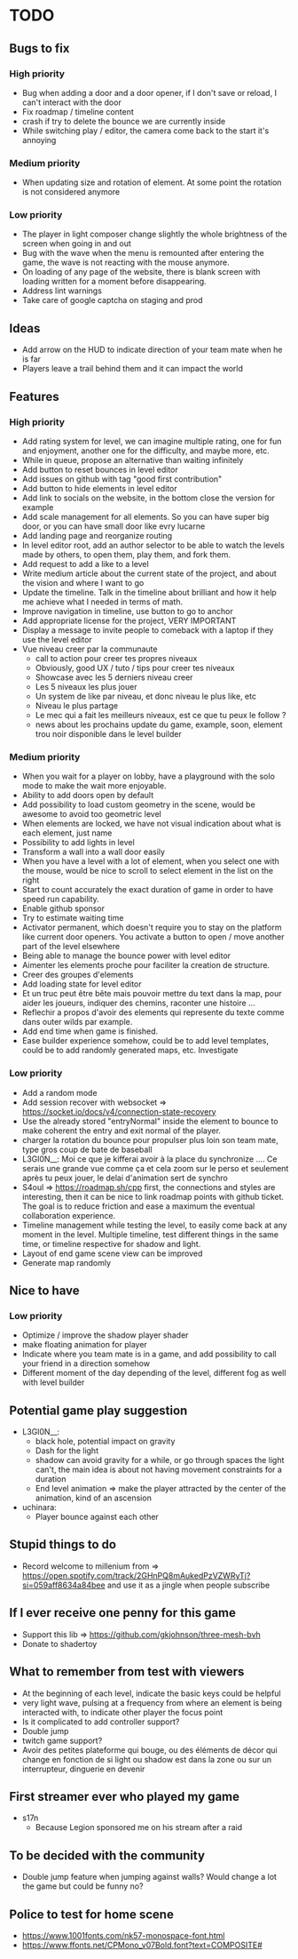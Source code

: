 # TODO

## Bugs to fix

### High priority

- Bug when adding a door and a door opener, if I don't save or reload, I can't interact with the door
- Fix roadmap / timeline content
- crash if try to delete the bounce we are currently inside
- While switching play / editor, the camera come back to the start it's annoying

### Medium priority

- When updating size and rotation of element. At some point the rotation is not considered anymore

### Low priority

- The player in light composer change slightly the whole brightness of the screen when going in and out
- Bug with the wave when the menu is remounted after entering the game, the wave is not reacting with the mouse anymore.
- On loading of any page of the website, there is blank screen with loading written for a moment before disappearing.
- Address lint warnings
- Take care of google captcha on staging and prod

## Ideas

- Add arrow on the HUD to indicate direction of your team mate when he is far
- Players leave a trail behind them and it can impact the world

## Features

### High priority

- Add rating system for level, we can imagine multiple rating, one for fun and enjoyment, another one for the difficulty, and maybe more, etc.
- While in queue, propose an alternative than waiting infinitely
- Add button to reset bounces in level editor
- Add issues on github with tag "good first contribution"
- Add button to hide elements in level editor
- Add link to socials on the website, in the bottom close the version for example
- Add scale management for all elements. So you can have super big door, or you can have small door like evry lucarne
- Add landing page and reorganize routing
- In level editor root, add an author selector to be able to watch the levels made by others, to open them, play them, and fork them.
- Add request to add a like to a level
- Write medium article about the current state of the project, and about the vision and where I want to go
- Update the timeline. Talk in the timeline about brilliant and how it help me achieve what I needed in terms of math.
- Improve navigation in timeline, use button to go to anchor
- Add appropriate license for the project, VERY IMPORTANT
- Display a message to invite people to comeback with a laptop if they use the level editor
- Vue niveau creer par la communaute
  - call to action pour creer tes propres niveaux
  - Obviously, good UX / tuto / tips pour creer tes niveaux
  - Showcase avec les 5 derniers niveau creer
  - Les 5 niveaux les plus jouer
  - Un system de like par niveau, et donc niveau le plus like, etc
  - Niveau le plus partage
  - Le mec qui a fait les meilleurs niveaux, est ce que tu peux le follow ?
  - news about les prochains update du game, example, soon, element trou noir disponible dans le level builder

### Medium priority

- When you wait for a player on lobby, have a playground with the solo mode to make the wait more enjoyable.
- Ability to add doors open by default
- Add possibility to load custom geometry in the scene, would be awesome to avoid too geometric level
- When elements are locked, we have not visual indication about what is each element, just name
- Possibility to add lights in level
- Transform a wall into a wall door easily
- When you have a level with a lot of element, when you select one with the mouse, would be nice to scroll to select element in the list on the right
- Start to count accurately the exact duration of game in order to have speed run capability.
- Enable github sponsor
- Try to estimate waiting time
- Activator permanent, which doesn't require you to stay on the platform like current door openers. You activate a button to open / move another part of the level elsewhere
- Being able to manage the bounce power with level editor
- Aimenter les elements proche pour faciliter la creation de structure.
- Creer des groupes d'elements
- Add loading state for level editor
- Et un truc peut être bête mais pouvoir mettre du text dans la map, pour aider les joueurs, indiquer des chemins, raconter une histoire ...
- Reflechir a propos d'avoir des elements qui represente du texte comme dans outer wilds par example.
- Add end time when game is finished.
- Ease builder experience somehow, could be to add level templates, could be to add randomly generated maps, etc. Investigate

### Low priority

- Add a random mode
- Add session recover with websocket => https://socket.io/docs/v4/connection-state-recovery
- Use the already stored "entryNormal" inside the element to bounce to make coherent the entry and exit normal of the player.
- charger la rotation du bounce pour propulser plus loin son team mate, type gros coup de bate de baseball
- L3Gl0N__: Moi ce que je kifferai avoir à la place du synchronize .... Ce serais une grande vue comme ça et cela zoom sur le perso et seulement après tu peux jouer, le delai d'animation sert de synchro
- S4oul => https://roadmap.sh/cpp first, the connections and styles are interesting, then it can be nice to link roadmap points with github ticket. The goal is to reduce friction and ease a maximum the eventual collaboration experience.
- Timeline management while testing the level, to easily come back at any moment in the level. Multiple timeline, test different things in the same time, or timeline respective for shadow and light.
- Layout of end game scene view can be improved
- Generate map randomly

## Nice to have

### Low priority

- Optimize / improve the shadow player shader
- make floating animation for player
- Indicate where you team mate is in a game, and add possibility to call your friend in a direction somehow
- Different moment of the day depending of the level, different fog as well with level builder

## Potential game play suggestion

- L3Gl0N__:
  - black hole, potential impact on gravity
  - Dash for the light
  - shadow can avoid gravity for a while, or go through spaces the light can't, the main idea is about not having movement constraints for a duration
  - End level animation => make the player attracted by the center of the animation, kind of an ascension
- uchinara:
  - Player bounce against each other

## Stupid things to do

- Record welcome to millenium from => https://open.spotify.com/track/2GHnPQ8mAukedPzVZWRyTj?si=059aff8634a84bee and use it as a jingle when people subscribe

## If I ever receive one penny for this game

- Support this lib => https://github.com/gkjohnson/three-mesh-bvh
- Donate to shadertoy

## What to remember from test with viewers

- At the beginning of each level, indicate the basic keys could be helpful
- very light wave, pulsing at a frequency from where an element is being interacted with, to indicate other player the focus point
- Is it complicated to add controller support?
- Double jump
- twitch game support?
- Avoir des petites plateforme qui bouge, ou des éléments de décor qui change en fonction de si light ou shadow est dans la zone ou sur un interrupteur, dinguerie en devenir

## First streamer ever who played my game

- s17n
  - Because Legion sponsored me on his stream after a raid

## To be decided with the community

- Double jump feature when jumping against walls? Would change a lot the game but could be funny no?

## Police to test for home scene

- https://www.1001fonts.com/nk57-monospace-font.html
- https://www.ffonts.net/CPMono_v07Bold.font?text=COMPOSITE#

<!-- ## TODAY

- Add recurrent message such as kofibot, to print available commands for users in the chat. Or put it in the title of the stream.
- Lobby not always detecting choice of team mate on loading -->
